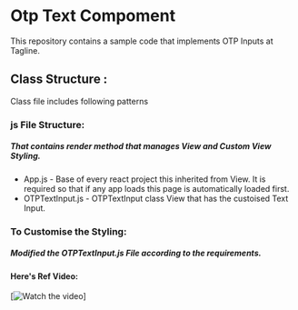 # Otp Text Compoment

This repository contains a sample code that implements OTP Inputs at Tagline.

## Class Structure :
Class file includes following patterns

### js File Structure:
##### That contains render method that manages View and Custom View Styling.
- App.js - Base of every react project this inherited from View. It is required so that if any app loads this page is automatically loaded first.
- OTPTextInput.js - OTPTextInput class View that has the custoised Text Input.
### To Customise the Styling:
##### Modified the OTPTextInput.js File according to the requirements.

#### Here's Ref Video:

[![Watch the video](https://j.gifs.com/ROZ1jY.gif)]
